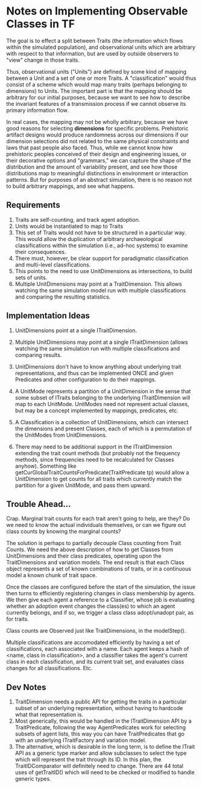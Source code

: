 # Notes on Implementing Observable Classes in TF #

The goal is to effect a split between Traits (the information which flows within the simulated population), and
observational units which are arbitrary with respect to that information, but are used by outside observers to "view"
change in those traits.

Thus, observational units ("Units") are defined by some kind of mapping between a Unit and a set of one or more Traits.
A "classification" would thus consist of a scheme which would map many traits (perhaps belonging to dimensions) to Units.
The important part is that the mapping should be arbitrary for our initial purposes, because we want to see how to
describe the invariant features of a transmission process if we cannot observe its primary information flow.

In real cases, the mapping may not be wholly arbitrary, because we have good reasons for selecting **dimensions** for
specific problems.  Prehistoric artifact designs would produce randomness across our dimensions if our dimension selections
did not related to the same physical constraints and laws that past people also faced.  Thus, while we cannot know
how prehistoric peoples conceived of their design and engineering issues, or their decorative options and "grammars,"
we can capture the shape of the distribution and the amount of variability present, and see how those distributions
map to meaningful distinctions in environment or interaction patterns.  But for purposes of an abstract simulation,
there is no reason not to build arbitrary mappings, and see what happens.

## Requirements ##

1.  Traits are self-counting, and track agent adoption.
1.  Units would be instantiated to map to Traits
1.  This set of Traits would not have to be structured in a particular way.  This would allow the duplication of arbitrary
archaeological classifications within the simulation (i.e., ad-hoc systems) to examine their consequences.
1.  There must, however, be clear support for paradigmatic classification and multi-level classifications.
1.  This points to the need to use UnitDimensions as intersections, to build sets of units.
1.  Multiple UnitDimensions may point at a TraitDimension.  This allows watching the same simulation model run with multiple
classifications and comparing the resulting statistics.

## Implementation Ideas ##

1. UnitDimensions point at a single ITraitDimension.
1. Multiple UnitDimensions may point at a single ITraitDimension (allows watching the same simulation run with multiple
classifications and comparing results.

1. UnitDimensions don't have to know anything about underlying trait representations, and thus can be implemented ONCE and given Predicates and other configuration to do their mappings.
1. A UnitMode represents a partition of a UnitDimension in the sense that some subset of ITraits belonging to the underlying ITraitDimension will map to each UnitMode.  UnitModes need not represent actual classes, but may be a concept implemented by mappings, predicates, etc.  
1. A Classification is a collection of UnitDimensions, which can intersect the dimensions and present Classes, each of which is a permutation of the UnitModes from UnitDimensions.  
1. There may need to be additional support in the ITraitDimension extending the trait count methods (but probably not the frequency methods, since frequencies need to be recalculated for Classes anyhow).  Something like getCurGlobalTraitCountsForPredicate(TraitPredicate tp) would allow a UnitDimension to get counts for all traits which currently match the partition for a given UnitMode, and pass them upward.  

## Trouble Ahead... ## 

Crap.  Marginal trait counts for each trait aren't going to help, are they?  Do we need to know the actual individuals themselves, or can we figure out class counts by knowing the marginal counts?  

The solution is perhaps to partially decouple Class counting from Trait Counts.  We need the above description of how to get Classes from UnitDimensions and their class predicates, operating upon the TraitDimensions and variation models.  The end result is that each Class object represents a set of known combinations of traits, or in a continuous model a known chunk of trait space.  

Once the classes are configured before the start of the simulation, the issue then turns to efficiently registering changes in class membership by agents.  We then give  each agent a reference to a Classifier, whose job is evaluating whether an adoption event changes the class(es) to which an agent currently belongs, and if so, we trigger a class class adopt/unadopt pair, as for traits.  

Class counts are Observed just like TraitDimensions, in the modelStep().  

Multiple classifications are accomodated efficiently by having a set of classifications, each associated with a name.  Each agent keeps a hash of <name, class in classification>, and a classifier takes the agent's current class in each classification, and its current trait set, and evaluates class changes for all classifications.  Etc.  









## Dev Notes ##

1.  TraitDimension needs a public API for getting the traits in a particular subset of an underlying representation, without having to hardcode
what that representation is.
1.  Most generically, this would be handled in the ITraitDimension API by a TraitPredicate, following the way AgentPredicates
work for selecting subsets of agent lists, this way you can have TraitPredicates that go with an underlying ITraitFactory and variation model.
1.  The alternative, which is desirable in the long term, is to define the ITrait API as a generic type marker and allow subclasses to
select the type which will represent the trait through its ID.  In this plan, the TraitIDComparator will definitely need to change.  There
are 44 total uses of getTraitID() which will need to be checked or modified to handle generic types.


